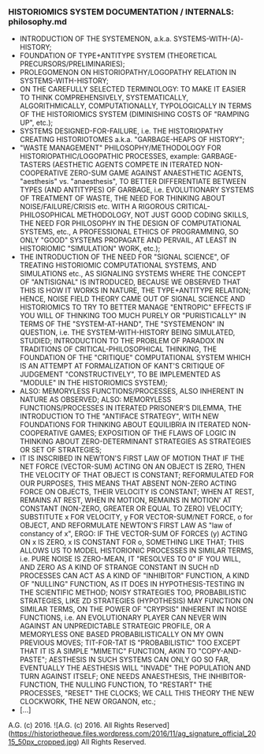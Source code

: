 ### HISTORIOMICS SYSTEM DOCUMENTATION / INTERNALS: philosophy.md
* INTRODUCTION OF THE SYSTEMENON, a.k.a. SYSTEMS-WITH-(A)-HISTORY;
* FOUNDATION OF TYPE+ANTITYPE SYSTEM (THEORETICAL PRECURSORS/PRELIMINARIES);
* PROLEGOMENON ON HISTORIOPATHY/LOGOPATHY RELATION IN SYSTEMS-WITH-HISTORY;
* ON THE CAREFULLY SELECTED TERMINOLOGY: TO MAKE IT EASIER TO THINK COMPREHENSIVELY, SYSTEMATICALLY, ALGORITHMICALLY, COMPUTATIONALLY, TYPOLOGICALLY IN TERMS OF THE HISTORIOMICS SYSTEM (DIMINISHING COSTS OF "RAMPING UP", etc.);
* SYSTEMS DESIGNED-FOR-FAILURE, i.e. THE HISTORIOPATHY CREATING HISTORIOTOMES a.k.a. "GARBAGE-HEAPS OF HISTORY";
* "WASTE MANAGEMENT" PHILOSOPHY/METHODOLOGY FOR HISTORIOPATHIC/LOGOPATHIC PROCESSES, example: GARBAGE-TASTERS (AESTHETIC AGENTS COMPETE IN ITERATED NON-COOPERATIVE ZERO-SUM GAME AGAINST ANAESTHETIC AGENTS, "aesthesis" vs. "anaesthesis", TO BETTER DIFFERENTIATE BETWEEN TYPES (AND ANTITYPES) OF GARBAGE, i.e. EVOLUTIONARY SYSTEMS OF TREATMENT OF WASTE, THE NEED FOR THINKING ABOUT NOISE/FAILURE/CRISIS etc. WITH A RIGOROUS CRITICAL-PHILOSOPHICAL METHODOLOGY, NOT JUST GOOD CODING SKILLS, THE NEED FOR PHILOSOPHY IN THE DESIGN OF COMPUTATIONAL SYSTEMS, etc., A PROFESSIONAL ETHICS OF PROGRAMMING, SO ONLY "GOOD" SYSTEMS PROPAGATE AND PERVAIL, AT LEAST IN HISTORIOMIC "SIMULATION" WORK, etc.);
* THE INTRODUCTION OF THE NEED FOR "SIGNAL SCIENCE", OF TREATING HISTORIOMIC COMPUTATIONAL SYSTEMS, AND SIMULATIONS etc., AS SIGNALING SYSTEMS WHERE THE CONCEPT OF "ANTISIGNAL" IS INTRODUCED, BECAUSE WE OBSERVED THAT THIS IS HOW IT WORKS IN NATURE, THE TYPE+ANTITYPE RELATION; HENCE, NOISE FIELD THEORY CAME OUT OF SIGNAL SCIENCE AND HISTORIOMICS TO TRY TO BETTER MANAGE "ENTROPIC" EFFECTS IF YOU WILL OF THINKING TOO MUCH PURELY OR "PURISTICALLY" IN TERMS OF THE "SYSTEM-AT-HAND", THE "SYSTEMENON" IN QUESTION, i.e. THE SYSTEM-WITH-HISTORY BEING SIMULATED, STUDIED; INTRODUCTION TO THE PROBLEM OF PARADOX IN TRADITIONS OF CRITICAL-PHILOSOPHICAL THINKING, THE FOUNDATION OF THE "CRITIQUE" COMPUTATIONAL SYSTEM WHICH IS AN ATTEMPT AT FORMALIZATION OF KANT'S CRITIQUE OF JUDGEMENT "CONSTRUCTIVELY", TO BE IMPLEMENTED AS "MODULE" IN THE HISTORIOMICS SYSTEM);
* ALSO: MEMORYLESS FUNCTIONS/PROCESSES, ALSO INHERENT IN NATURE AS OBSERVED; ALSO: MEMORYLESS FUNCTIONS/PROCESSES IN ITERATED PRISONER'S DILEMMA, THE INTRODUCTION TO THE "ANTIFACE STRATEGY", WITH NEW FOUNDATIONS FOR THINKING ABOUT EQUILIBRIA IN ITERATED NON-COOPERATIVE GAMES; EXPOSITION OF THE FLAWS OF LOGIC IN THINKING ABOUT ZERO-DETERMINANT STRATEGIES AS STRATEGIES OR SET OF STRATEGIES;
* IT IS INSCRIBED IN NEWTON'S FIRST LAW OF MOTION THAT IF THE NET FORCE (VECTOR-SUM) ACTING ON AN OBJECT IS ZERO, THEN THE VELOCITY OF THAT OBJECT IS CONSTANT; REFORMULATED FOR OUR PURPOSES, THIS MEANS THAT ABSENT NON-ZERO ACTING FORCE ON OBJECTS, THEIR VELOCITY IS CONSTANT; WHEN AT REST, REMAINS AT REST, WHEN IN MOTION, REMAINS IN MOTION' AT CONSTANT (NON-ZERO, GREATER OR EQUAL TO ZERO) VELOCITY; SUBSTITUTE x FOR VELOCITY, y FOR VECTOR-SUM/NET FORCE, o for OBJECT, AND REFORMULATE NEWTON'S FIRST LAW AS "law of constancy of x", ERGO: IF THE VECTOR-SUM OF FORCES (y) ACTING ON x IS ZERO, x IS CONSTANT FOR o, SOMETHING LIKE THAT; THIS ALLOWS US TO MODEL HISTORIONIC PROCESSES IN SIMILAR TERMS, i.e. PURE NOISE IS ZERO-MEAN, IT "RESOLVES TO 0" IF YOU WILL, AND ZERO AS A KIND OF STRANGE CONSTANT IN SUCH nD PROCESSES CAN ACT AS A KIND OF "INHIBITOR" FUNCTION, A KIND OF "NULLING" FUNCTION, AS IT DOES IN HYPOTHESIS-TESTING IN THE SCIENTIFIC METHOD; NOISY STRATEGIES TOO, PROBABILISTIC STRATEGIES, LIKE ZD STRATEGIES (HYPOTHESIS) MAY FUNCTION ON SIMILAR TERMS, ON THE POWER OF "CRYPSIS" INHERENT IN NOISE FUNCTIONS, i.e. AN EVOLUTIONARY PLAYER CAN NEVER WIN AGAINST AN UNPREDICTABLE STRATEGIC PROFILE, OR A MEMORYLESS ONE BASED PROBABILISTICALLY ON MY OWN PREVIOUS MOVES; TIT-FOR-TAT IS "PROBABILISTIC" TOO EXCEPT THAT IT IS A SIMPLE "MIMETIC" FUNCTION, AKIN TO "COPY-AND-PASTE"; AESTHESIS IN SUCH SYSTEMS CAN ONLY GO SO FAR, EVENTUALLY THE AESTHESIS WILL "INVADE" THE POPULATION AND TURN AGAINST ITSELF; ONE NEEDS ANAESTHESIS, THE INHIBITOR-FUNCTION, THE NULLING FUNCTION, TO "RESTART" THE PROCESSES, "RESET" THE CLOCKS; WE CALL THIS THEORY THE NEW CLOCKWORK, THE NEW ORGANON, etc.;
* [...]

A.G. (c) 2016. ![A.G. (c) 2016. All Rights Reserved]
(https://historiotheque.files.wordpress.com/2016/11/ag_signature_official_2015_50px_cropped.jpg) All Rights Reserved.
